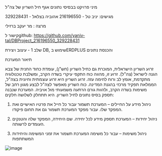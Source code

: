 מיני פרויקט בבסיסי נתונים
אגף חיל השריון של צה"ל 

מגישים: 	יניב טל - 216196550
אהוביה בצלאל - 329228431

מרצה : 	מר יעקב ברזילי

קישור לgithub: 
https://github.com/yaniv-tal/DBProject_216196550_329228431

שלב 1 - עיצוב ויצירת DB, שימוש בERDPLUS והכנסת נתונים

תיאור המערכת

זרוע השריון הישראלית, המוכרת גם כחיל השריון (חש"ן), עומדת כחוד החנית של צבא הגנה לישראל (צה"ל). זרוע זו, מהווה כוח התקפי עיקרי בשדה הקרב, ומשלבת טכנולוגיה מתקדמת, אומץ לב ורוח לחימה עזה.
זרוע השריון היא זרוע עוצמתית וחיונית בצה"ל, הממלאת תפקיד מרכזי בהגנת המדינה. כוח השריון מאפשר לצה"ל לבצע מגוון רחב של משימות בשדה הקרב, ולהוות גורם הרתעה משמעותי מול אויביה.
המערכת שנבנה תספק בסיס נתונים לחיל השריון. היא תתחלק לשלושה חלקים:

1.	 ניהול מידע על החיילים – המערכת תשמור עבור כל חייל את פרטיו האישיים ואת המפקד שלו. עבור מפקד המערכת תשמור גם את תחום פיקודו.

2.	ניהול יחידות – המערכת תספק מידע לכל יחידה. שם היחידה, המפקד שלה והטנקים העומדים לרשותה.

3.	ניהול משימות – עבור כל משימה המערכת תשמור את זמני המשימה  והיחידות המשתתפות 

![image](https://github.com/user-attachments/assets/7f23ab7b-f08f-4050-87e7-05ca2a4b6569)
